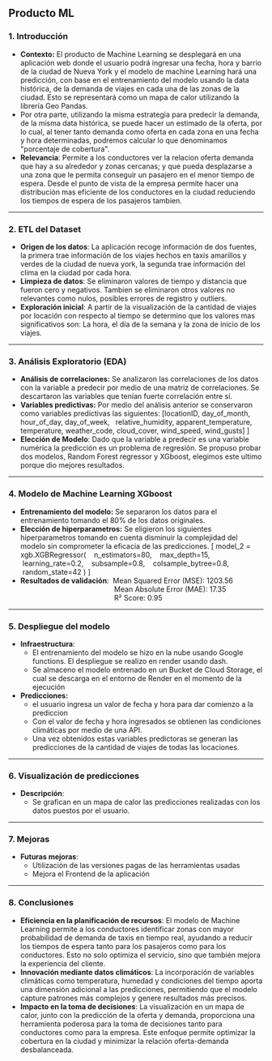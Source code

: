 ## Producto ML

### **1\. Introducción**

*   **Contexto:** El producto de Machine Learning se desplegará en una aplicación web donde el usuario podrá ingresar una fecha, hora y barrio de la ciudad de Nueva York y el modelo de machine Learning hará una predicción, con base en el entrenamiento del modelo usando la data histórica, de la demanda de viajes en cada una de las zonas de la ciudad. Esto se representará como un mapa de calor utilizando la librería Geo Pandas.
*   Por otra parte, utilizando la misma estrategia para predecir la demanda, de la misma data histórica, se puede hacer un estimado de la oferta, por lo cual, al tener tanto demanda como oferta en cada zona en una fecha y hora determinadas, podremos calcular lo que denominamos "porcentaje de cobertura".
*   **Relevancia**: Permite a los conductores ver la relacion oferta demanda que hay a su alrededor y zonas cercanas; y que pueda desplazarse a una zona que le permita conseguir un pasajero en el menor tiempo de espera. Desde el punto de vista de la empresa permite hacer una distribución mas eficiente de los conductores en la ciudad reduciendo los tiempos de espera de los pasajeros tambien.

---

### **2\. ETL del Dataset**

*   **Origen de los datos**: La aplicación recoge información de dos fuentes, la primera trae información de los viajes hechos en taxis amarillos y verdes de la ciudad de nueva york, la segunda trae información del clima en la ciudad por cada hora.
*   **Limpieza de datos**: Se eliminaron valores de tiempo y distancia que fueron cero y negativos. Tambien se eliminaron otros valores no relevantes como nulos, posibles errores de registro y outliers.
*   **Exploración inicial**: A partir de la visualización de la cantidad de viajes por locación con respecto al tiempo se determino que los valores mas significativos son: La hora, el día de la semana y la zona de inicio de los viajes.

---

### **3\. Análisis Exploratorio (EDA)**

*   **Análisis de correlaciones:** Se analizaron las correlaciones de los datos con la variable a predecir por medio de una matriz de correlaciones. Se descartaron las variables que tenían fuerte correlación entre sí.
*   **Variables predictivas:** Por medio del análisis anterior se conservaron como variables predictivas las siguientes: \[locationID, day\_of\_month, hour\_of\_day, day\_of\_week,   relative\_humidity, apparent\_temperature, temperature, weather\_code, cloud\_cover, wind\_speed, wind\_gusts\] \]
*   **Elección de Modelo**: Dado que la variable a predecir es una variable numérica la predicción es un problema de regresión. Se propuso probar dos modelos, Random Forest regressor y XGboost, elegimos este ultimo porque dio mejores resultados.

---

### **4\. Modelo de Machine Learning XGboost**

*   **Entrenamiento del modelo:** Se separaron los datos para el entrenamiento tomando el 80% de los datos originales.
*   **Elección de hiperparametros:** Se eligieron los siguientes hiperparametros tomando en cuenta disminuir la complejidad del modelo sin comprometer la eficacia de las predicciones. \[ model\_2 = xgb.XGBRegressor(    n\_estimators=80,    max\_depth=15,    learning\_rate=0.2,    subsample=0.8,    colsample\_bytree=0.8,    random\_state=42 ) \]
*   **Resultados de validación**:  Mean Squared Error (MSE): 1203.56  
                                                   Mean Absolute Error (MAE): 17.35  
                                                   R² Score: 0.95

---

### **5\. Despliegue del modelo**

*   **Infraestructura**:
    *   El entrenamiento del modelo se hizo en la nube usando Google functions. El despliegue se realizo en render usando dash.
    *   Se almaceno el modelo entrenado en un Bucket de Cloud Storage, el cual se descarga en el entorno de Render en el momento de la ejecución
*   **Predicciones:**
    *   el usuario ingresa un valor de fecha y hora para dar comienzo a la prediccion
    *   Con el valor de fecha y hora ingresados se obtienen las condiciones climáticas por medio de una API.
    *   Una vez obtenidos estas variables predictoras se generan las predicciones de la cantidad de viajes de todas las locaciones.

---

### **6\. Visualización de predicciones**

*   **Descripción**:
    *   Se grafican en un mapa de calor las predicciones realizadas con los datos puestos por el usuario.

---

### **7\. Mejoras**

*   **Futuras mejoras**:
    *   Utilización de las versiones pagas de las herramientas usadas
    *   Mejora el Frontend de la aplicación 
    

---

### **8\. Conclusiones**

*   **Eficiencia en la planificación de recursos**: El modelo de Machine Learning permite a los conductores identificar zonas con mayor probabilidad de demanda de taxis en tiempo real, ayudando a reducir los tiempos de espera tanto para los pasajeros como para los conductores. Esto no solo optimiza el servicio, sino que también mejora la experiencia del cliente.
*   **Innovación mediante datos climáticos**: La incorporación de variables climáticas como temperatura, humedad y condiciones del tiempo aporta una dimensión adicional a las predicciones, permitiendo que el modelo capture patrones más complejos y genere resultados más precisos.
*   **Impacto en la toma de decisiones**: La visualización en un mapa de calor, junto con la predicción de la oferta y demanda, proporciona una herramienta poderosa para la toma de decisiones tanto para conductores como para la empresa. Este enfoque permite optimizar la cobertura en la ciudad y minimizar la relación oferta-demanda desbalanceada.

